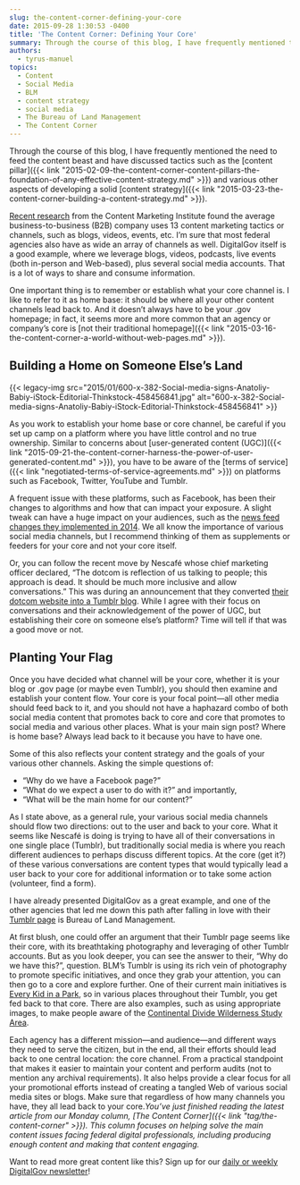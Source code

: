 ```yaml
---
slug: the-content-corner-defining-your-core
date: 2015-09-28 1:30:53 -0400
title: 'The Content Corner: Defining Your Core'
summary: Through the course of this blog, I have frequently mentioned the need to feed the content beast and have discussed tactics such as the content pillar and various other aspects of developing a solid content strategy. Recent research from the Content Marketing Institute found the average business-to-business (B2B) company uses 13 content marketing tactics or
authors:
  - tyrus-manuel
topics:
  - Content
  - Social Media
  - BLM
  - content strategy
  - social media
  - The Bureau of Land Management
  - The Content Corner
---
```


Through the course of this blog, I have frequently mentioned the need to feed the content beast and have discussed tactics such as the [content pillar]({{< link "2015-02-09-the-content-corner-content-pillars-the-foundation-of-any-effective-content-strategy.md" >}}) and various other aspects of developing a solid [content strategy]({{< link "2015-03-23-the-content-corner-building-a-content-strategy.md" >}}).

[Recent research](http://contentmarketinginstitute.com/2015/09/simple-content-marketing-model/) from the Content Marketing Institute found the average business-to-business (B2B) company uses 13 content marketing tactics or channels, such as blogs, videos, events, etc. I&#8217;m sure that most federal agencies also have as wide an array of channels as well. DigitalGov itself is a good example, where we leverage blogs, videos, podcasts, live events (both in-person and Web-based), plus several social media accounts. That is a lot of ways to share and consume information.

One important thing is to remember or establish what your core channel is. I like to refer to it as home base: it should be where all your other content channels lead back to. And it doesn&#8217;t always have to be your .gov homepage; in fact, it seems more and more common that an agency or company&#8217;s core is [not their traditional homepage]({{< link "2015-03-16-the-content-corner-a-world-without-web-pages.md" >}}).

## Building a Home on Someone Else&#8217;s Land

{{< legacy-img src="2015/01/600-x-382-Social-media-signs-Anatoliy-Babiy-iStock-Editorial-Thinkstock-458456841.jpg" alt="600-x-382-Social-media-signs-Anatoliy-Babiy-iStock-Editorial-Thinkstock-458456841" >}}

As you work to establish your home base or core channel, be careful if you set up camp on a platform where you have little control and no true ownership. Similar to concerns about [user-generated content (UGC)]({{< link "2015-09-21-the-content-corner-harness-the-power-of-user-generated-content.md" >}}), you have to be aware of the [terms of service]({{< link "negotiated-terms-of-service-agreements.md" >}}) on platforms such as Facebook, Twitter, YouTube and Tumblr.

A frequent issue with these platforms, such as Facebook, has been their changes to algorithms and how that can impact your exposure. A slight tweak can have a huge impact on your audiences, such as the [news feed changes they implemented in 2014](http://mashable.com/2014/04/16/news-feed-changes). We all know the importance of various social media channels, but I recommend thinking of them as supplements or feeders for your core and not your core itself.

Or, you can follow the recent move by Nescafé whose chief marketing officer declared, &#8220;The dotcom is reflection of us talking to people; this approach is dead. It should be much more inclusive and allow conversations.&#8221; This was during an announcement that they converted [their dotcom website into a Tumblr blog](http://www.theverge.com/2015/9/15/9329287/nescafe-tumblr-brand-website). While I agree with their focus on conversations and their acknowledgement of the power of UGC, but establishing their core on someone else&#8217;s platform? Time will tell if that was a good move or not.

## Planting Your Flag

Once you have decided what channel will be your core, whether it is your blog or .gov page (or maybe even Tumblr), you should then examine and establish your content flow. Your core is your focal point—all other media should feed back to it, and you should not have a haphazard combo of both social media content that promotes back to core and core that promotes to social media and various other places. What is your main sign post? Where is home base? Always lead back to it because you have to have one.

Some of this also reflects your content strategy and the goals of your various other channels. Asking the simple questions of:

  * &#8220;Why do we have a Facebook page?&#8221;
  * &#8220;What do we expect a user to do with it?&#8221; and importantly,
  * &#8220;What will be the main home for our content?&#8221;

As I state above, as a general rule, your various social media channels should flow two directions: out to the user and back to your core. What it seems like Nescafé is doing is trying to have all of their conversations in one single place (Tumblr), but traditionally social media is where you reach different audiences to perhaps discuss different topics. At the core (get it?) of these various conversations are content types that would typically lead a user back to your core for additional information or to take some action (volunteer, find a form).

I have already presented DigitalGov as a great example, and one of the other agencies that led me down this path after falling in love with their [Tumblr page](http://mypubliclands.tumblr.com/) is Bureau of Land Management.

At first blush, one could offer an argument that their Tumblr page seems like their core, with its breathtaking photography and leveraging of other Tumblr accounts. But as you look deeper, you can see the answer to their, &#8220;Why do we have this?&#8221;, question. BLM&#8217;s Tumblr is using its rich vein of photography to promote specific initiatives, and once they grab your attention, you can then go to a core and explore further. One of their current main initiatives is [Every Kid in a Park](https://www.everykidinapark.gov/), so in various places throughout their Tumblr, you get fed back to that core. There are also examples, such as using appropriate images, to make people aware of the [Continental Divide Wilderness Study Area](http://www.blm.gov/nm/st/en/prog/blm_special_areas/wilderness_and_wsas/wilderness_study_areas/wilderness_study_areas/Continental_Divide_WSA.html).

Each agency has a different mission—and audience—and different ways they need to serve the citizen, but in the end, all their efforts should lead back to one central location: the core channel. From a practical standpoint that makes it easier to maintain your content and perform audits (not to mention any archival requirements). It also helps provide a clear focus for all your promotional efforts instead of creating a tangled Web of various social media sites or blogs. Make sure that regardless of how many channels you have, they all lead back to your core._You’ve just finished reading the latest article from our Monday column, [The Content Corner]({{< link "tag/the-content-corner" >}}). This column focuses on helping solve the main content issues facing federal digital professionals, including producing enough content and making that content engaging._

Want to read more great content like this? Sign up for our [daily or weekly DigitalGov newsletter](https://public.govdelivery.com/accounts/USHOWTO/subscriber/new)!